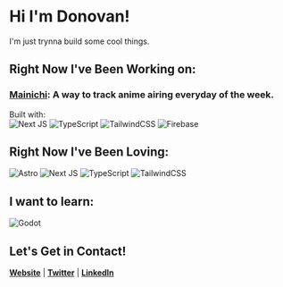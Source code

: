 # Hi I'm Donovan!

I'm just trynna build some cool things.

## Right Now I've Been Working on:
### [Mainichi](https://mainichi.vercel.app/): A way to track anime airing everyday of the week.
  Built with:<br>
  ![Next JS](https://img.shields.io/badge/Next-black?style=for-the-badge&logo=next.js&logoColor=white)
  ![TypeScript](https://img.shields.io/badge/typescript-%23007ACC.svg?style=for-the-badge&logo=typescript&logoColor=white)
  ![TailwindCSS](https://img.shields.io/badge/tailwindcss-%2338B2AC.svg?style=for-the-badge&logo=tailwind-css&logoColor=white)
  ![Firebase](https://img.shields.io/badge/firebase-ffca28?style=for-the-badge&logo=firebase&logoColor=black)


## Right Now I've Been Loving:
  ![Astro](https://img.shields.io/badge/Astro-0C1222?style=for-the-badge&logo=astro&logoColor=FDFDFE)
  ![Next JS](https://img.shields.io/badge/Next-black?style=for-the-badge&logo=next.js&logoColor=white)
  ![TypeScript](https://img.shields.io/badge/typescript-%23007ACC.svg?style=for-the-badge&logo=typescript&logoColor=white)
  ![TailwindCSS](https://img.shields.io/badge/tailwindcss-%2338B2AC.svg?style=for-the-badge&logo=tailwind-css&logoColor=white)

## I want to learn:
![Godot](https://img.shields.io/badge/Godot-478CBF?style=for-the-badge&logo=GodotEngine&logoColor=white)

## Let's Get in Contact!
<p>
  <strong><a href="https://donovangomez.dev/" >Website</a></strong> |
  <strong><a href="https://twitter.com/hellodonovan_">Twitter</a></strong> |
  <strong><a href="https://www.linkedin.com/in/donovan-gomez/">LinkedIn</a></strong> 
</p>
  
